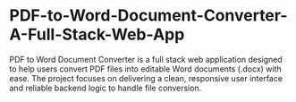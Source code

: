 # PDF-to-Word-Document-Converter-A-Full-Stack-Web-App
PDF to Word Document Converter is a full stack web application designed to help users convert PDF files into editable Word documents (.docx) with ease. The project focuses on delivering a clean, responsive user interface and reliable backend logic to handle file conversion.
